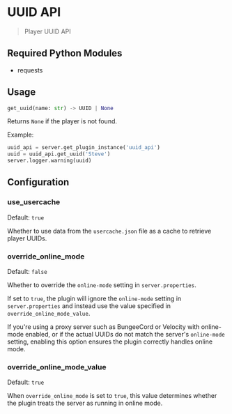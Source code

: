 # UUID API

> Player UUID API

## Required Python Modules

- requests

## Usage

```python
get_uuid(name: str) -> UUID | None
```

Returns `None` if the player is not found.

Example:

```python
uuid_api = server.get_plugin_instance('uuid_api')
uuid = uuid_api.get_uuid('Steve')
server.logger.warning(uuid)
```

## Configuration

### use_usercache

Default: `true`

Whether to use data from the `usercache.json` file as a cache to retrieve player UUIDs.

### override_online_mode

Default: `false`

Whether to override the `online-mode` setting in `server.properties`.

If set to `true`, the plugin will ignore the `online-mode` setting in `server.properties` and instead use the value specified in `override_online_mode_value`.

If you're using a proxy server such as BungeeCord or Velocity with online-mode enabled, or if the actual UUIDs do not match the server's `online-mode` setting, enabling this option ensures the plugin correctly handles online mode.

### override_online_mode_value

Default: `true`

When `override_online_mode` is set to `true`, this value determines whether the plugin treats the server as running in online mode.
